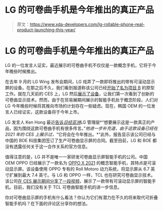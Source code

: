 # LG 的可卷曲手机是今年推出的真正产品

> 原文：<https://www.xda-developers.com/lg-rollable-phone-real-product-launching-this-year/>

# LG 的可卷曲手机是今年推出的真正产品

LG 的一位发言人证实，最近展示的可卷曲手机不仅仅是一款概念手机，它将于今年晚些时候推出。

在去年 9 月的 LG Wing 发布会期间，LG 戏弄了一款即将推出的带有可滚动显示屏的设备。在那之后不久，我们看到报道称该公司已经[开始了名为项目 B](https://www.xda-developers.com/lg-reportedly-launch-true-flagship-rollable-smartphone-next-year/) 的原型工作。就在几天前的 CES 上，LG 然后[展示了设备](https://www.xda-developers.com/lg-rollable-smartphone-concept-revealed/)，让我们第一次看到了创新的可卷曲显示技术。然而，由于在贸易展期间展示的智能手机处于概念阶段，人们对 LG 今年晚些时候将其推向市场的计划存在一些疑虑。现在，韩国 OEM 的一位发言人已经证实，这款设备将于今年上市。

LG 发言人 Ken Hong 最近[告诉*日经亚洲*](https://asia.nikkei.com/Business/CES-2021/LG-to-release-world-s-first-rollable-smartphone-developed-with-BOE)LG 管理层*“想要展示这是一款真正的产品，因为围绕这款可卷曲手机有很多传言。”*他进一步补充道，由于这款设备已经在 2021 年的 CES 上展示过，*“它将会在今年推出。*“此外，报告显示该公司已经与中国的 BOE 科技集团签订了生产可卷曲显示屏的合同。截至目前，LG 和 BOE 都没有透露任何关于这一合作关系的官方信息。

值得注意的是，LG 并不是唯一一家研发可卷曲显示屏智能手机的公司。中国 OEM OPPO 已经展示了一款名为 [OPPO X 2021](https://www.xda-developers.com/oppo-x-2021-concept-smartphone-rollable-display/) 的概念智能手机，其特点是可滚动显示屏。该设备使用 OPPO 专有的 Roll Motoro 动力系统，将显示屏从 6.7 英寸扩展到最大 7.4 英寸。与 LG 和 OPPO 一样，TCL 也在研究可卷曲显示技术。该公司[在 CES 展示期间分享了一段视频](https://www.youtube.com/watch?v=nQ5iEBN4MG8)，展示了一款带有可滚动显示屏的智能手机。目前，我们没有关于 TCL 可卷曲智能手机的进一步信息。

你对可卷曲显示屏的手机有什么看法？你认为它们有潜力在不久的将来取代可折叠智能手机吗？在下面的评论区分享你的想法。